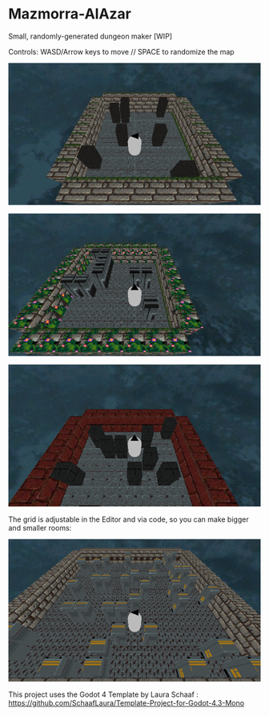 # Mazmorra-AlAzar
Small, randomly-generated dungeon maker [WIP]

Controls: WASD/Arrow keys to move // SPACE to randomize the map

![alt text](https://raw.githubusercontent.com/ChotoTheBright/Mazmorra-AlAzar/main/assets/images-fonts/screencap1.png "Screenshot 1")

![alt text](https://raw.githubusercontent.com/ChotoTheBright/Mazmorra-AlAzar/main/assets/images-fonts/screencap2.png "Screenshot 2")

![alt text](https://raw.githubusercontent.com/ChotoTheBright/Mazmorra-AlAzar/main/assets/images-fonts/screencap3.png "Screenshot 3")

The grid is adjustable in the Editor and via code, so you can make bigger and smaller rooms:

![alt text](https://raw.githubusercontent.com/ChotoTheBright/Mazmorra-AlAzar/main/assets/images-fonts/screencap4.png "Screenshot 4")

This project uses the Godot 4 Template by Laura Schaaf : https://github.com/SchaafLaura/Template-Project-for-Godot-4.3-Mono
